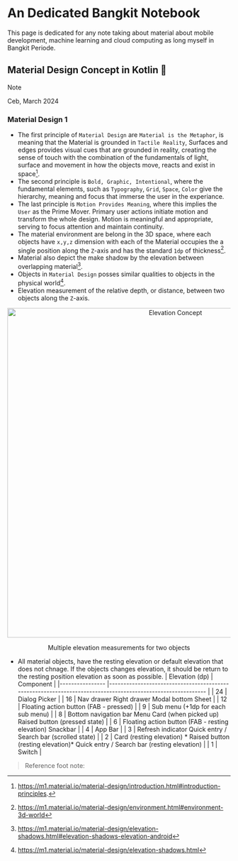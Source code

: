 # An Dedicated Bangkit Notebook
This page is dedicated for any note taking about material about mobile development, machine learning and cloud computing as long myself in Bangkit Periode.

## Material Design Concept in Kotlin 📱
> [!NOTE]
> Ceb, March 2024


### Material Design 1
+  The first principle of `Material Design` are `Material is the Metaphor`, is meaning that the Material is grounded in `Tactile Reality`, Surfaces and edges provides visual cues that are grounded in reality, creating the sense of touch with the combination of the fundamentals of light, surface and movement in how the objects move, reacts and exist in space[^1].
+  The second principle is `Bold, Graphic, Intentional`, where the fundamental elements, such as `Typography`, `Grid`, `Space`, `Color` give the hierarchy, meaning and focus that immerse the user in the experiance.
+  The last principle is `Motion Provides Meaning`, where this implies the `User` as the Prime Mover. Primary user actions initiate motion and transform the whole design. Motion is meaningful and appropriate, serving to focus attention and maintain continuity.
+  The material environment are belong in the 3D space, where each objects have `x,y,z` dimension with each of the Material occupies the a single position along the `Z`-axis and has the standard `1dp` of thickness[^2].
+ Material also depict the make shadow by the elevation between overlapping material[^3].
+ Objects in `Material Design` posses similar qualities to objects in the physical world[^4].
+ Elevation measurement of the relative depth, or distance, between two objects along the `Z`-axis.
<div style="display: block; margin: auto; text-align: center;" align="center">
    <img src="https://github.com/Xenoare/book-notes/assets/67181778/de6aeecf-141f-4b57-bae8-56c8eed0ceff" width="743px" alt="Elevation Concept">
    <p>Multiple elevation measurements for two objects</p>
</div>

+ All material objects, have the resting elevation or default elevation that does not chnage. If the objects changes elevation, it should be return to the resting position elevation as soon as possible.
| Elevation (dp) 	| Component                                                                                                  	|
|----------------	|------------------------------------------------------------------------------------------------------------	|
| 24             	| Dialog Picker                                                                                              	|
| 16             	| Nav drawer Right drawer Modal bottom Sheet                                                                 	|
| 12             	| Floating action button (FAB - pressed)                                                                     	|
| 9              	| Sub menu (+1dp for each sub menu)                                                                          	|
| 8              	| Bottom navigation bar Menu Card (when picked up) Raised button (pressed state)                             	|
| 6              	| Floating action button (FAB - resting elevation) Snackbar                                                  	|
| 4              	| App Bar                                                                                                    	|
| 3              	| Refresh indicator Quick entry / Search bar (scrolled state)                                                	|
| 2              	| Card (resting elevation) * Raised button (resting elevation)* Quick entry / Search bar (resting elevation) 	|
| 1              	| Switch                                                                                                     	|

> Reference foot note:
> [^1]: https://m1.material.io/material-design/introduction.html#introduction-principles.
> [^2]: https://m1.material.io/material-design/environment.html#environment-3d-world
> [^3]: https://m1.material.io/material-design/elevation-shadows.html#elevation-shadows-elevation-android
> [^4]: https://m1.material.io/material-design/elevation-shadows.html
